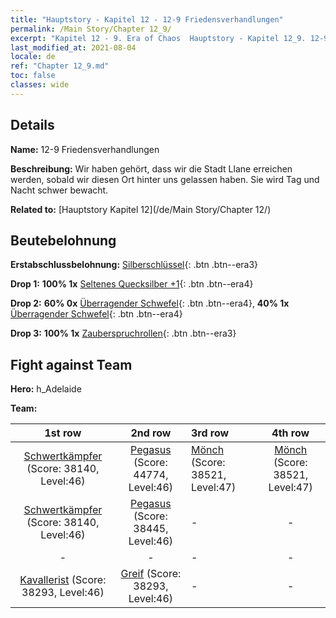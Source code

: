 ```yaml
---
title: "Hauptstory - Kapitel 12 - 12-9 Friedensverhandlungen"
permalink: /Main Story/Chapter 12_9/
excerpt: "Kapitel 12 - 9. Era of Chaos  Hauptstory - Kapitel 12_9. 12-9 Friedensverhandlungen"
last_modified_at: 2021-08-04
locale: de
ref: "Chapter 12_9.md"
toc: false
classes: wide
---
```


## Details

 **Name:** 12-9 Friedensverhandlungen

 **Beschreibung:** Wir haben gehört, dass wir die Stadt Llane erreichen werden, sobald wir diesen Ort hinter uns gelassen haben. Sie wird Tag und Nacht schwer bewacht.

 **Related to:** [Hauptstory Kapitel 12](/de/Main Story/Chapter 12/)

## Beutebelohnung

 **Erstabschlussbelohnung:** [Silberschlüssel](/ItemsDE/con_693/){: .btn .btn--era3}

 **Drop 1:** **100% 1x** [Seltenes Quecksilber +1](/ItemsDE/mat_42/){: .btn .btn--era4}

 **Drop 2:** **60% 0x** [Überragender Schwefel](/ItemsDE/mat_36/){: .btn .btn--era4}, **40% 1x** [Überragender Schwefel](/ItemsDE/mat_36/){: .btn .btn--era4}

 **Drop 3:** **100% 1x** [Zauberspruchrollen](/ItemsDE/con_694/){: .btn .btn--era3}


## Fight against Team
 **Hero:** h_Adelaide

 **Team:**


  | 1st row | 2nd row | 3rd row | 4th row |
  |:----:|:----:|:----|:----:|
  | [Schwertkämpfer](/de/units/Swordsman/) (Score: 38140, Level:46)  | [Pegasus](/de/units/Pegasus/) (Score: 44774, Level:46)  | [Mönch](/de/units/Monk/) (Score: 38521, Level:47)  | [Mönch](/de/units/Monk/) (Score: 38521, Level:47)  |
  | [Schwertkämpfer](/de/units/Swordsman/) (Score: 38140, Level:46)  | [Pegasus](/de/units/Pegasus/) (Score: 38445, Level:46)  | - | - |
  | - | - | - | - |
  | [Kavallerist](/de/units/Cavalier/) (Score: 38293, Level:46)  | [Greif](/de/units/Griffin/) (Score: 38293, Level:46)  | - | - |


